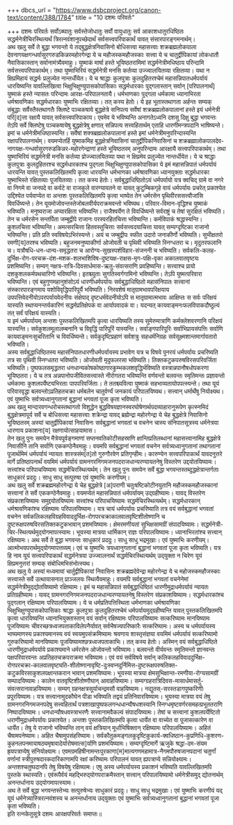 +++
dbcs_url = "https://www.dsbcproject.org/canon-text/content/388/1784"
title = "10 दशमः परिवर्तः"

+++
दशमः परिवर्तः 
सर्वोऽब्‍घातुः सर्वस्तेजोधातुः सर्वो वायुधातुः सर्व आकाशधातुरधिष्ठितः सद्धर्मनेत्रीचिरस्थित्यर्थं त्रिरत्नवंशानुपच्छेदार्थं सर्वसत्त्वपरिपाकार्थं यावत् संसारपारङ्गमनार्थम्।  
अथ खलु सर्वे ते बुद्धा भगवन्तो ये तद्‍बुद्धक्षेत्रनिवासिनो बोधिसत्त्वा महासत्त्वाः शक्रब्रह्मलोकपाला देवनागयक्षगन्धर्वासुरगरुडकिन्नरमहोरगेन्द्रा ये च महौजस्कमहौजस्काः सत्त्वा ये च चातुर्द्वीपिकायां लोकधातौ नैवासिकास्तान् सर्वानामंत्र्यैवमाहुः। युष्माकं मार्षा हस्ते भूयिष्ठतरामिमां सद्धर्मनेत्रीमधिष्ठाय परिन्दामि सर्वसत्त्वपरिपाकार्थम्। तथा युष्माभिरियं सद्धर्मनेत्री मनसि कर्तव्या उज्ज्वालयितव्या रक्षितव्या। यथा न क्षिप्रमिहायं सद्धर्मः प्रलुज्येत नान्तर्धीयेत। ये च श्राद्धाः कुलपुत्राः कुलदुहितरश्चेमं महासन्निपातधर्मपर्यायं धारयिष्यन्ति यावल्लिखित्वा भिक्षुभिक्षुण्युपासकोपासिकाः सद्धर्मधारकाः पुद्‍गलास्तान् सर्वान् [परिपालनार्थं] युष्माकं हस्ते न्यासतः परिन्दामः आरक्ष-परिपालनतायै। धर्मभाणकाः पुद्‍गला धर्मकामा ध्यानाभिरता धर्मश्रावणिकाः सद्धर्मधारकाः युष्माभिः रक्षितव्याः। तत् कस्य हेतोः। ये इह भूतास्तथागता अर्हन्तः सम्यक् संबुद्धाः सर्वैस्तैस्तथागतैः क्लिष्टे पञ्चकषाये बुद्धक्षेत्रे सनिपत्य सर्वेषां शक्रब्रह्मलोकपालानां हस्ते इयं धर्मनेत्री परि[द]त्ता रक्षायै यावत् सर्वसत्त्वपरिपाकाय। एवमेव ये भविष्यन्ति अनागतेऽध्वनि दशसु दिक्षु बुद्धा भगवन्तः तेऽपि सर्वे क्लिष्टेषु पञ्चकषायेषु बुद्धक्षेत्रेषु क्षणात् सन्निपत्य सत्त्वहितार्थम् एताहि धारणीमन्त्रपदानि भाषिष्यन्ते। इमां च धर्मनेत्रीमधिष्ठास्यन्ति। सर्वेषां शक्त्रब्रह्मलोकपालानां हस्ते इमां धर्मनेत्रीमनुपरिन्दास्यन्ति रक्षापरिपालनार्थम्। वयमप्येतर्हि युष्माकमिह बुद्धक्षेत्रनिवासिनां चातुर्द्वीपिकनिवासिनां च शक्रब्रह्मालोकपालदेव-नागयक्ष-गन्धर्वासुरगरुडकिन्नर-महोरगेन्द्राणां हस्ते भूयिष्ठतरम् अनुपरिन्दामः आरक्षायै सत्त्वपरिपाकार्थम्। तथा युष्माभिरियं सद्धर्मनेत्री मनसि कर्तव्या प्रोज्ज्वालयितव्या यथा न क्षिप्रमेव प्रलुज्येत नान्तर्धीयेत। ये च श्राद्धाः कुलपुत्राः कुलदुहितरश्च सद्धर्मधारकाश्च पुद्‍गला भिक्षुभिक्षुण्युपासकोपासिका ये इमं महासन्निपातं धर्मपर्यायं धारयन्ति यावत् पुस्तकलिखितमपि कृत्वा धारयन्ति धर्मभाणका धर्मश्रावणिका ध्यानयुक्ताः सद्धर्मधारका युष्माभिस्ते रक्षितव्याः पूजयितव्याः। तत कस्य हेतोः। सर्वबुद्धाधिष्ठितोऽयं धर्मपर्यायो यत्र क्वचिद् ग्रामे वा नगरे वा निगमे वा जनपदे वा कर्वटे वा राजकुले वारण्यायतने वा यावत् कुटुम्बिकगृहे वायं धर्मपर्यायः प्रचरेत् प्रकाश्येत उद्दिश्येत पर्यवाप्येत वा अन्तशः पुस्तकलिखितमपि कृत्वा भाष्येत तेन धर्मरसेन पृथिवीरससत्त्वौजांसि विवर्धिष्यन्ते। तेन यूयमोजोवन्तस्तेजोबलवीर्यपराक्रमवन्तो भविष्यथ। परिवार-विमान-वृद्धिश्च युष्माकं भविष्यति। मनुष्यराजा अप्यारक्षिता भविष्यन्ति। राजैश्वर्येण ते विवर्धिष्यन्ते सर्वराष्ट्रं च तेषां सुरक्षितं भविष्यति। तेन च धर्मरसेन सन्तर्पिता जम्बुद्वीपे राजानः परस्परहितचित्ता भविष्यन्ति। कर्मविपाकं श्रद्धास्यन्ति। कुशलचित्ता भविष्यन्ति। अमत्‍सरचित्ता हितवस्तुचित्ताः सर्वसत्त्वदयाचित्ता यावत् सम्यग्दृष्टिका राजानो भविष्यन्ति। प्रति प्रति स्वविषयेऽभिरंस्यन्ते। अयं च जम्बुद्वीपः स्फीत उदारो जनाकीर्णो भविष्यति। सुभीक्षतरो रमणी[य]तरश्च भविष्यति। बहुजनमनुष्याकीर्णा ओजोवती च पृथिवी भविष्यति स्निग्धतरा च। मृदुतरफलानि च। यत्रौषधि-धन-धान्य-समृद्धतरा च आरोग्य-सुखस्पर्शविहार-संजननी च भविष्यति। सर्वकलि-कलह-दुर्भिक्ष-रोग-परचक्र-दंश-मशक-शलभाशिविष-दुष्टयक्ष-राक्षस-मृग-पक्षि-वृका अकालवातवृष्टयः प्रशमिष्यन्ति। सम्यग् नक्षत्र-रात्रि-दिवसार्धमास-ऋतु-संवत्‍सराणि प्रवहिष्यन्ति। सत्त्वाश्च प्रायो दशकुशलकर्मपथचारिणो भविष्यन्ति। इतश्च्युताः सुगतिस्वर्गगामिनो भविष्यन्ति। तेऽपि युष्मत्परिवारा भविष्यन्ति। एवं बहुगुणमहानुशंसोऽयं धारणीधर्मपर्यायः सर्वबुद्धाधिष्ठितो महासंनिपातः सत्त्वानां संस्कारपारङ्गमाय यशोविवृद्धिपारिपूर्यै भविष्यति। निरवशेषं मातृग्रामभावपरिक्षयाय उपपत्तिवेदनीयोऽपरपर्यायवेदनीयः संक्षेपाद् दृष्टधर्मवेदनीयोऽपि स मातृग्रामात्मभावः आक्षिप्तः स सर्वः परिक्षयं यास्यति स्थाप्यनन्तर्यकारिणं सद्धर्मप्रतिक्षेपकं वा आर्यापवादकं वा। यदन्यत् कायवाङ्मनःफलविपाकदौष्ठुल्यं तत् सर्वं परिक्षयं यास्यति।  
य इमं धर्मपर्यायम् अन्तशः पुस्तकलिखितमपि कृत्वा धारयिष्यति तस्य सुमेरुमात्राणि कर्मक्लेशवरणानि परिक्षयं यास्यन्ति। सर्वकुशलमूलालम्बनानि च विवृद्धिं पारिपूरिं यास्यन्ति। सर्वाङ्गपारिपूरिः सर्वाभिप्रायसंपत्तिः सर्वाणि कायवाङ्मनःसुचरितानि च विवर्धिष्यन्ते। सर्वकुदृष्टिप्रहाणं सर्वशत्रुः सहधर्मनिग्रहः सर्वसूक्ष्मशान्तमार्गावतारो भविष्यति।  
अस्य सर्वबुद्धाधिष्ठितस्य महासंनिपातधारणीधर्मपर्यायस्य प्रभावेण यत्र च विषये पुनरयं धर्मपर्यायः प्रचरिष्यति तत्र सा पृथिवी स्निग्धतरा भविष्यति। ओजोवती मृदुफलरसा भविष्यति। तिक्तकटुकपरुषविरसपरिवर्जिता भविष्यति। पुष्पफलसमृद्धतरा धनधान्यकोषकोष्ठागारकुम्भकलशवृद्धिर्भविष्यति वस्त्रान्नपानौषधोपकरणा भूयिष्ठतरा। ये च तत्र अन्नपानोपजीवितसत्त्वास्ते नीरोगतरा भविष्यन्ति वर्णवन्तो बलवन्तः स्मृतिमन्तः प्रज्ञावन्तो धर्मकामाः कुशलपर्येष्ट्यभिरताः पापपरिवर्जिताः। ते ततश्च्यवित्वा युष्माकं सहभाव्यतायोपपत्‍स्यन्ते। तथा यूयं परिवारवृद्धा बलवन्तोऽप्रतिहतचक्रा धर्मबलेन चातुर्वर्ण्यं जनकायं परिपालयिष्यथ। सत्त्वान् धर्मार्थेषु नियोक्ष्यथ। एवं युष्माभिः सर्वत्र्यध्वानुगतानां बुद्धानां भगवतां पूजा कृता भविष्यति।  
अथ खलु मान्दारवगन्धरोचस्तथागतो विशुद्धेन बुद्धविषयज्ञानस्वरघोषेणार्थपदव्याहारानुरूपेण कृत्‍स्नमिदं बुद्धक्षेत्रमापूर्य सर्वे च बोधिसत्त्वा महासत्त्वाः शक्रेन्द्रा यावद् ब्रह्मेन्द्रा महोरगेन्द्रा ये चेह बुद्धक्षेत्रे निवासिनो भूयिष्ठतरम् अस्यां चातुर्द्वीपिकायां निवासिनः सर्वबुद्धानां भगवतां च वचनेन चास्य संनिपातसूत्रस्य धर्मनेत्रया धारणाय प्रकाशना[य] रक्षणायोत्साहयामास।  
तेन खलु पुनः समयेन मैत्रेयपूर्वङ्गमाणां सप्तनवतिकोटीसहस्राणि क्षान्तिप्रतिलब्धानां महासत्त्वानामिह बुद्धक्षेत्रे निवासीनि तानि सर्वाणि एककण्ठेनैवमाहुः। वयमपि सर्वबुद्धानां भगवतां वचनेन सर्वत्र्यध्वानुगतानां तथागतानां पूजार्थमिमं धर्मपर्यायं न्यायतः शास्त्रसंम[त]तो गुरुगौरवेण प्रतिगृण्हीमः। कारुण्येन सत्त्वपरिपाकार्थं यावदनुत्तरे मार्गे प्रतिष्ठापनार्थं वयमिमं धर्मपर्यायं ग्रामनगरनिगमजनपदराजधान्यरण्यायतनेषु विस्तरेण उद्दयोतयिष्यामः। सत्त्वांश्च परिपाचयिष्यामः सद्धर्मचिरस्थित्यर्थम्। तेन खलु पुनः समयेन सर्वे बुद्धा भगवन्तस्तब्दुद्धक्षेत्रान्तर्गताः साधुकारं प्रददुः। साधु साधु सत्‍पुरुषा एवं युष्माभिः करणीयम्।  
अथ खलु सर्वे शक्रब्रह्ममहोरगेन्द्रा ये चेह बुद्धक्षेत्रे [अ]पराणी चतुःषष्टिकोटीनयुतानि महौजस्कमहौजस्कानां सत्त्वानां ते सर्वे एककण्ठेनैवमाहुः। वयमप्येतं महासन्निपातं धर्मपर्यायम् उद्‍ग्रहीष्यामः। यावद् विस्तरेण संप्रकाशयिष्यामः समुद्दयोतयिष्यामः सत्त्वांश्च परिपाचयिष्यामः सद्धर्मचिरस्थित्यर्थम्। सद्धर्मधारकान् धर्मश्रावणिकांश्च रक्षिष्यामः परिपालयिष्यामः। यत्र चायं धर्मपर्यायः प्रचरिष्याति तत्र वयं सर्वबुद्धानां भगवतां वचनेन सर्वकलिकलहविग्रहविवाददुर्भिक्ष-रोगपरचक्राकालवातवृष्टिशीतोष्णानि च दुष्टरूक्षपरुषविरसतिक्तकटुकभावान्  प्रशमयिष्यामः। क्षेमरमणीयतां सुभिक्षसामग्रीं संपादयिष्यामः। सद्धर्मनेत्री-चिर-स्थित्यर्थमुद्‍योगमापत्‍स्यामः। भूयस्या मात्रया धार्मिकान् राज्ञः परिपालयिष्यामः। ध्यानाभिरतांश्च सत्त्वान् रक्षिष्यामः। अथ सर्वे ते बुद्धा भगवन्तः साधुकारं प्रददुः। साधु साधु भद्रमुखाः। एवं युष्माभिः करणीयम्। आत्मोभयपरार्थमुद्‍योगमापत्तव्यम्। एवं च युष्माभिः त्रयध्वानुगतानां बुद्धानां भगवतां पूजा कृता भविष्यति। यत्र हि नाम यूयं सत्त्वपरिपाकार्थं सद्धर्मनेत्रया उज्‍ज्वालनार्थं सद्धर्मचिरस्थित्यर्थम् उद्‍युक्ता न चिरेण यूयं क्षिप्रमनुत्तरां सम्यक् संबोधिमभिसंभोत्‍स्यथ।  
अथ खलु ये अस्यां मध्यमायां चार्तुद्वीपिकायां निवासिनः शक्रब्रह्मदेवेन्द्रा महोरगेन्द्रा ये च महोजस्कमहौजस्काः सत्त्वास्ते सर्वे उत्थायासनात् प्राञ्जलयः स्थित्वैवमाहुः। वयमपि सर्वबुद्धानां भगवतां वचनेनेमां सद्धर्मनेत्रीमुद्‍द्योतयिष्यामो रक्षिष्यामः। इमं च महासन्निपातं सर्वबुद्धाधिष्ठितं धारणीमुद्राधर्मपर्यायं न्यायतः प्रतिग्रहीष्यामः। यावद् ग्रामनगरनिगमजनपदराजधान्यरण्यायतनेषु विस्तरेण संप्रकाशयिष्यामः। सद्धर्मधारकांश्च पुद्‍गलान् रक्षिष्यामः परिपालयिष्यामः। ये च धर्मप्रतिपत्तिस्थिता धर्मभाणका धर्मश्रावणिका भिक्षुभिक्षुण्युपासकोपासिकाः श्राद्धाः कुलपुत्राः कुलदुहितरश्चेमं धर्मपर्यायमुद्‍ग्रहीष्यन्ति यावत् पुस्तकलिखितमपि कृत्वा धारयिष्यन्ति ध्यानाभियुक्तास्तान् वयं सर्वान् रक्षिष्यामः परिपालयिष्यामः सत्‍करिष्यामः मानयिष्यामः पूजयिष्यामः चीवरच्छत्रध्वजपताकाविलेपनैर्यावत् सर्वभैषज्यपरिष्कारैः सत्करिष्यामः। अस्य च धर्मपर्यायस्य भाष्यमाणस्य प्रकाश्यमानस्य वयं स्वयमुपसंक्रमिष्यामः श्रवणाय शास्तृसंज्ञया वयमिमं धर्मपर्यायं सत्‍करिष्यामो गुरुकरिष्यामो मानयिष्यामः पूजयिष्यामश्छत्रध्वजपताकाभिः। तत् कस्य हेतोः। अस्मिन् वयं सर्वबुद्धाधिष्ठिते धारणीमुद्राधर्मपर्याये प्रकाश्यमाने धर्मरसेन ओजोवन्तो भविष्यामः। बलवन्तो वीर्यवन्तः स्मृतिमन्तो ज्ञानवन्तः पक्षपरिवारवन्तः अप्रतिहतचक्रपराक्रमा भविष्यामः। एवं वयं सर्वविषये सर्वान् कलिकलहविवाददुर्भिक्ष-रोगपरचक्रा-कालवातवृष्ट्यति-शीतोष्णानावृष्टि-दुःस्वप्नदुर्निमित्त-दुष्टरूक्षपरुषतिक्त-कटुकविरसाकुशलपक्षान्तकरान भावान् प्रशमयिष्यामः। भूयस्या मात्रया क्षेमसुभिक्षान्त-रमणीया-रोग्यसामग्रीं सम्पादयिष्यामः। कालेन वातवृष्टिशीतोष्णौघान् आवाहयिष्यामः। सम्यग्‍ग्रहरात्रिदिवस-मासार्धमासर्तु-संवत्सरानावाहयिष्यामः। सम्यग् ग्रहनक्षत्रसूर्याचन्द्रमसौ वाहयिष्यामः। नद्युतस्-सरस्तडागपुष्करिणीः प्रपूरयिष्यामः। यत्र सत्त्वानामुदकौघेन पीडा भविष्यति तद्वयं प्रतिनिवारयिष्यामः। भूयस्या मात्रया वयं तेषु ग्रामनगरनिगमजनपदेषु सत्त्वहितार्थं पत्रशाखापुष्पफलगन्धधान्यौषधशस्यानि स्निग्धमृष्टवर्णरसमहत्प्रभूततराणि निष्पादयिष्यामः। धनधान्यौषधवस्त्राभरणैः सत्त्वानामवैकल्यं संपादयिष्यामः। तेषां च सत्त्वानां कुशलपर्येष्टितो धराणीमुद्राधर्मपर्यायः प्रकाश्येत। अन्तशः पुस्तकलिखितमपि कृत्वा धार्येत वा वाच्येत वा पूजासत्‍कारेण वा धार्येत। तेषु ये राजानो भविष्यन्ति तान् वयं क्षत्रियान् मूर्धाभिषिक्तान् रक्षिष्यामः परिपालयिष्यामः। अहितं चैषामपनेष्यामः। अहित चैषामुपसंहरिष्यामः। सर्वकौतुकमङ्गलकुदृष्टिकुकार्य-क्वधिष्ठान-कुप्रणिधि-कुशरण-कुहनलपनमायाषठ्यमृषावादेर्यारोषमात्स]र्याणि प्रशमयिष्यामः। सम्यग्‍दृष्टिमार्गे ऋजुके श्रद्धा-दम-संयम ह्र्यपत्राप्येषु संनियोक्ष्यामः। एवमग्रमहिषीनामन्तःपुरकाणा[म]मात्यगणमहामात्र-नैगमपौरुषजानपदानां चतुर्णां वर्णानां स्त्रीपुरुषदारकदारिकाणामपि रक्षां करिष्यामः परिपालनं यावत् ह्यपत्राप्ये सन्नियोक्ष्यामः। अन्तशश्चतुष्पदानपि तेषु विषयेषु रक्षिष्यामः। एषु अस्य धर्मपर्यायस्य प्रकाशनं भविष्यति यावल्लिखितमपि पुस्तके स्थास्यति। एवंरूपैर्वयं महद्भिरुद्‍योगपराक्रमैस्तान् सत्त्वान् परिपालयिष्यामो धर्मनेत्रीसमुद् द्योतनार्थम् अनन्तर्धानाय उद्‍योगमापत्‍स्यामः।  
अथ ते सर्वे बुद्धा भगवन्तस्तेभ्यः सत्‍पुरुषेभ्यः साधुकारं प्रददुः। साधु साधु भद्रमुखाः। एवं युष्माभिः करणीयं यद् यूयं धर्मनेत्र्यास्त्रिरत्नवंशस्य च अनन्तर्धानाय उद्‍युक्ताः एवं युष्माभिः सर्वत्र्यध्वानुगतानां बुद्धानां भगवतां पूजा कृता भविष्यति।  
इति रत्नकेतुसूत्रे दशमः आरक्षपरिवर्तः समाप्तः॥


